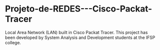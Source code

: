 # Projeto-de-REDES---Cisco-Packat-Tracer
Local Area Network (LAN) built in Cisco Packat Tracer. This project has been developed by System Analysis and Development students at the IFSP college.
